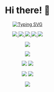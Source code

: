 
<div align=center>

# Hi there! 👋
    
[![Typing SVG](https://readme-typing-svg.demolab.com?font=Fira+Code&duration=3000&color=3296FA&center=true&vCenter=true&multiline=true&repeat=false&width=1000&height=100&lines=I'm+a+PhD+student+in+astrophysics%2C+born+in+1997;Passionate+by+space%2C+motivated+by+art+and+powered+by+computer+science.;My+website%3A+https%3A%2F%2Fvincent.foriel.xyz)](https://vincent.foriel.xyz)

<a href="https://twitter.com/VincentForiel">
    <img src="https://img.shields.io/badge/Twitter-@VincentForiel-blue?style=flat-square&logo=twitter&logoColor=white">
</a>  
<a href="https://fr.linkedin.com/in/vincentforiel">
    <img src="https://img.shields.io/badge/Linkedin-Vincent%20Foriel-blue?style=flat-square&logo=linkedin">
</a>
<a href="mailto:vincent.foriel@gmail.com">
    <img src="https://img.shields.io/badge/Email-vincent.foriel@gmail.com-blue?style=flat-square&logo=gmail&logoColor=white">
</a>
<a href="https://pypi.org/user/Leirof/">
    <img src="https://img.shields.io/badge/PyPi-Leirof-blue?style=flat-square&logo=pypi&logoColor=white">
  </a>
<img src="https://img.shields.io/badge/Discord-leirof-blue?style=flat-square&logo=discord&logoColor=white">

![](https://github-profile-trophy.vercel.app/?username=VForiel)

![](http://github-profile-summary-cards.vercel.app/api/cards/profile-details?username=VForiel&theme=github_dark) 

![](http://github-profile-summary-cards.vercel.app/api/cards/repos-per-language?username=VForiel&theme=github_dark) 
![](http://github-profile-summary-cards.vercel.app/api/cards/most-commit-language?username=VForiel&theme=github_dark) 
  
![](http://github-profile-summary-cards.vercel.app/api/cards/stats?username=VForiel&theme=github_dark)
![](http://github-profile-summary-cards.vercel.app/api/cards/productive-time?username=VForiel&theme=github_dark&utcOffset=8)
  
</div>

<p align="center"> <img src="https://komarev.com/ghpvc/?username=VForiel&label=Profile%20views&color=0e75b6&style=flat-square"/> </p>
